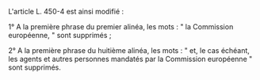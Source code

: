 L'article L. 450-4 est ainsi modifié :

1° A la première phrase du premier alinéa, les mots : " la Commission européenne, " sont supprimés ;

2° A la première phrase du huitième alinéa, les mots : " et, le cas échéant, les agents et autres personnes mandatés par la Commission européenne " sont supprimés.
